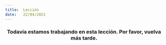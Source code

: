 ```yaml
---
title:  Lección
date:   22/04/2021
---
```


### <center>Todavía estamos trabajando en esta lección. Por favor, vuelva más tarde.</center>